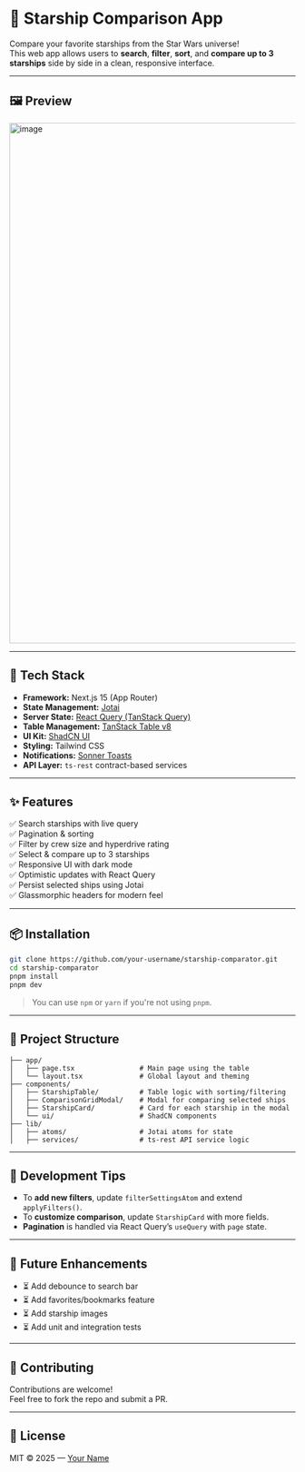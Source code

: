 # 🚀 Starship Comparison App

Compare your favorite starships from the Star Wars universe!  
This web app allows users to **search**, **filter**, **sort**, and **compare up to 3 starships** side by side in a clean, responsive interface.

---

## 🖼️ Preview
<img width="1868" height="917" alt="image" src="https://github.com/user-attachments/assets/a8364b4f-32d3-46b5-bcd5-d3ad685e16f2" />


---

## 🔧 Tech Stack

- **Framework:** Next.js 15 (App Router)
- **State Management:** [Jotai](https://jotai.org/)
- **Server State:** [React Query (TanStack Query)](https://tanstack.com/query/v4)
- **Table Management:** [TanStack Table v8](https://tanstack.com/table)
- **UI Kit:** [ShadCN UI](https://ui.shadcn.dev/)
- **Styling:** Tailwind CSS
- **Notifications:** [Sonner Toasts](https://sonner.emilkowal.ski/)
- **API Layer:** `ts-rest` contract-based services

---

## ✨ Features

✅ Search starships with live query  
✅ Pagination & sorting  
✅ Filter by crew size and hyperdrive rating  
✅ Select & compare up to 3 starships  
✅ Responsive UI with dark mode  
✅ Optimistic updates with React Query  
✅ Persist selected ships using Jotai  
✅ Glassmorphic headers for modern feel  

---

## 📦 Installation

```bash
git clone https://github.com/your-username/starship-comparator.git
cd starship-comparator
pnpm install
pnpm dev
```

> You can use `npm` or `yarn` if you're not using `pnpm`.

---

## 📁 Project Structure

```
├── app/
│   ├── page.tsx                # Main page using the table
│   └── layout.tsx              # Global layout and theming
├── components/
│   ├── StarshipTable/          # Table logic with sorting/filtering
│   ├── ComparisonGridModal/    # Modal for comparing selected ships
│   ├── StarshipCard/           # Card for each starship in the modal
│   └── ui/                     # ShadCN components
├── lib/
│   ├── atoms/                  # Jotai atoms for state
│   ├── services/               # ts-rest API service logic
```

---

## 🧠 Development Tips

- To **add new filters**, update `filterSettingsAtom` and extend `applyFilters()`.
- To **customize comparison**, update `StarshipCard` with more fields.
- **Pagination** is handled via React Query’s `useQuery` with `page` state.

---

## 🧪 Future Enhancements

- ⏳ Add debounce to search bar  
- ⏳ Add favorites/bookmarks feature  
- ⏳ Add starship images  
- ⏳ Add unit and integration tests

---

## 🤝 Contributing

Contributions are welcome!  
Feel free to fork the repo and submit a PR.

---

## 📄 License

MIT © 2025 — [Your Name](https://github.com/your-username)
